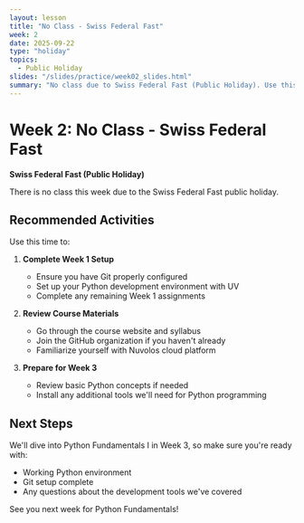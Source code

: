 ```yaml
---
layout: lesson
title: "No Class - Swiss Federal Fast"
week: 2
date: 2025-09-22
type: "holiday"
topics:
  - Public Holiday
slides: "/slides/practice/week02_slides.html"
summary: "No class due to Swiss Federal Fast (Public Holiday). Use this time to catch up on Week 1 materials and setup."
---
```


# Week 2: No Class - Swiss Federal Fast

**Swiss Federal Fast (Public Holiday)**

There is no class this week due to the Swiss Federal Fast public holiday.

## Recommended Activities

Use this time to:

1. **Complete Week 1 Setup**
   - Ensure you have Git properly configured
   - Set up your Python development environment with UV
   - Complete any remaining Week 1 assignments

2. **Review Course Materials**
   - Go through the course website and syllabus
   - Join the GitHub organization if you haven't already
   - Familiarize yourself with Nuvolos cloud platform

3. **Prepare for Week 3**
   - Review basic Python concepts if needed
   - Install any additional tools we'll need for Python programming

## Next Steps

We'll dive into Python Fundamentals I in Week 3, so make sure you're ready with:
- Working Python environment
- Git setup complete
- Any questions about the development tools we've covered

See you next week for Python Fundamentals!